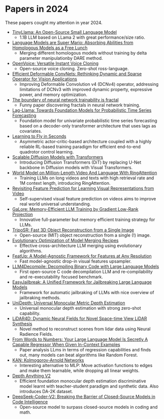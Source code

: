 # Papers in 2024

These papers cought my attention in year 2024.

* [TinyLlama: An Open-Source Small Language Model](https://paperswithcode.com/paper/tinyllama-an-open-source-small-language-model)
  * 1.1B LLM based on LLama 2 with great performance/size ratio.
* [Language Models are Super Mario: Absorbing Abilities from Homologous Models as a Free Lunch](https://paperswithcode.com/paper/language-models-are-super-mario-absorbing)
  * Merging different homologous models without training by delta parameter manipulationby DARE method.
* [OpenVoice: Versatile Instant Voice Cloning](https://paperswithcode.com/paper/openvoice-versatile-instant-voice-cloning)
  * Open-source voice cloning. Zero-shot ross-language.
* [Efficient Deformable ConvNets: Rethinking Dynamic and Sparse Operator for Vision Applications]()
  * Improving Deformable Convolution v4 (DCNv4) operator, addressing limitations of DCNv3 with improved dynamic property, expressive power, and memory optimization.
* [The boundary of neural network trainability is fractal](https://arxiv.org/abs/2402.06184v1)
  * Funny paper discovering fractals in neural network training.
* [Lag-Llama: Towards Foundation Models for Probabilistic Time Series Forecasting](https://paperswithcode.com/paper/lag-llama-towards-foundation-models-for-time)
  * Foundation model for univariate probabilistic time series forecasting based on a decoder-only transformer architecture that uses lags as covariates.
* [Learning to Fly in Seconds](https://paperswithcode.com/paper/learning-to-fly-in-seconds)
  * Asymmetric actor-critic-based architecture coupled with a highly reliable RL-based training paradigm for efficient end-to-end quadrotor control learning.
* [Scalable Diffusion Models with Transformers](https://paperswithcode.com/paper/scalable-diffusion-models-with-transformers)
  * Introducing Diffusion Transformers (DiT) by replacing U-Net backbone in Diffusion models with Visual Transformers.
* [World Model on Million-Length Video And Language With RingAttention](https://paperswithcode.com/paper/world-model-on-million-length-video-and)
  * Training LLMs on long videos and texts with high retrieval rate and 1M context length, introducing RingAttention.
* [Revisiting Feature Prediction for Learning Visual Representations from Video](https://paperswithcode.com/paper/revisiting-feature-prediction-for-learning)
  * Self-supervised visual feature prediction on videos aims to improve real world universal understanding.
* [GaLore: Memory-Efficient LLM Training by Gradient Low-Rank Projection](https://arxiv.org/pdf/2403.03507v1.pdf)
  * Innovative full-parameter but memory efficient training strategy for LLMs.
* [TripoSR: Fast 3D Object Reconstruction from a Single Image](https://arxiv.org/abs/2403.02151)
  * Open-source (MIT) object reconstruction from a single (!) image.
* [Evolutionary Optimization of Model Merging Recipes](https://paperswithcode.com/paper/evolutionary-optimization-of-model-merging)
  * Effective cross-architecture LLM merging using evolutionary algorithms.
* [FeatUp: A Model-Agnostic Framework for Features at Any Resolution](https://paperswithcode.com/paper/featup-a-model-agnostic-framework-for)
  * Fast model-agnostic drop-in visual features upsampler.
* [LLM4Decompile: Decompiling Binary Code with Large Language Models](https://paperswithcode.com/paper/llm4decompile-decompiling-binary-code-with)
  * First open-source C code decompilation LLM and re-compilability and re-executability focused benchmark.
* [EasyJailbreak: A Unified Framework for Jailbreaking Large Language Models](https://paperswithcode.com/paper/easyjailbreak-a-unified-framework-for)
  * Framework for automatic jailbraking of LLMs with nice overview of jailbraking methods.
* [UniDepth: Universal Monocular Metric Depth Estimation](https://paperswithcode.com/paper/unidepth-universal-monocular-metric-depth)
  * Universal monocular depth estimation with strong zero-shot capability.  
* [LiDAR4D: Dynamic Neural Fields for Novel Space-time View LiDAR Synthesis](https://paperswithcode.com/paper/lidar4d-dynamic-neural-fields-for-novel-space)
  * Novel method to reconstruct scenes from lidar data using Neural Radience Fields.
* [From Words to Numbers: Your Large Language Model Is Secretly A Capable Regressor When Given In-Context Examples](https://paperswithcode.com/paper/from-words-to-numbers-your-large-language)
  * Paper analysis LLms in terms of regression capabilities and finds out, many models can beat algorithms like Random Forest.
* [KAN: Kolmogorov-Arnold Networks](https://arxiv.org/abs/2404.19756)
  * Interesting alternative to MLP: Move activation functions to edges and make them learnable, while dropping all linear weights.
* [Depth Anything V2](https://paperswithcode.com/paper/depth-anything-v2)
  * Efficient foundation monocular depth estimation discriminative model learnt with teacher-student paradigm and synthetic data. Also introduces DA-2K dataset.
* [DeepSeek-Coder-V2: Breaking the Barrier of Closed-Source Models in Code Intelligence](https://paperswithcode.com/paper/deepseek-coder-v2-breaking-the-barrier-of)
  * Open-source model to surpass closed-source models in coding and math.
